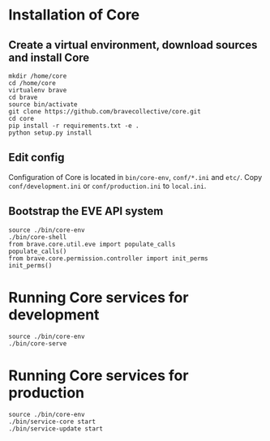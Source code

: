 # Installation of Core

## Create a virtual environment, download sources and install Core

    mkdir /home/core
    cd /home/core
    virtualenv brave
    cd brave
    source bin/activate
    git clone https://github.com/bravecollective/core.git
    cd core
    pip install -r requirements.txt -e .
    python setup.py install

## Edit config
Configuration of Core is located in ``bin/core-env``, ``conf/*.ini`` and ``etc/``.
Copy ``conf/development.ini`` or ``conf/production.ini`` to ``local.ini``.

## Bootstrap the EVE API system

    source ./bin/core-env
    ./bin/core-shell
    from brave.core.util.eve import populate_calls
    populate_calls()
    from brave.core.permission.controller import init_perms
    init_perms()

# Running Core services for development

    source ./bin/core-env
    ./bin/core-serve

# Running Core services for production

    source ./bin/core-env
    ./bin/service-core start
    ./bin/service-update start
